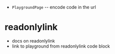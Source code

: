 - `PlaygroundPage` -- encode code in the url

# readonlylink

- docs on readonlylink
- link to playground from readonlylink code block
